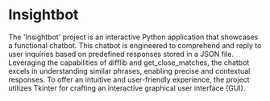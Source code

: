 # Insightbot
The 'Insightbot' project is an interactive Python application that showcases a functional chatbot. This chatbot is engineered to comprehend and reply to user inquiries based on predefined responses stored in a JSON file. Leveraging the capabilities of difflib and get_close_matches, the chatbot excels in understanding similar phrases, enabling precise and contextual responses. To offer an intuitive and user-friendly experience, the project utilizes Tkinter for crafting an interactive graphical user interface (GUI).
